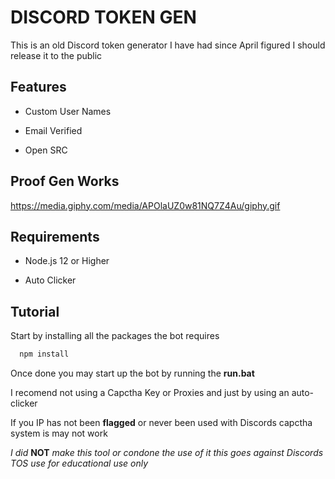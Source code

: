 
# DISCORD TOKEN GEN

This is an old Discord token generator I have had since April figured I should release it to the public



## Features

 - Custom User Names

 - Email Verified 

 - Open SRC


## Proof Gen Works

https://media.giphy.com/media/APOlaUZ0w81NQ7Z4Au/giphy.gif


## Requirements 

* Node.js 12 or Higher 

* Auto Clicker

## Tutorial

Start by installing all the packages the bot requires

```bash
  npm install
```

Once done you may start up the bot by running the **run.bat**

I recomend not using a Capctha Key or Proxies and just by using an auto-clicker

If you IP has not been **flagged** or never been used with Discords capctha system is may not work


*I did* **NOT** *make this tool or condone the use of it this goes against Discords TOS use for educational use only*
